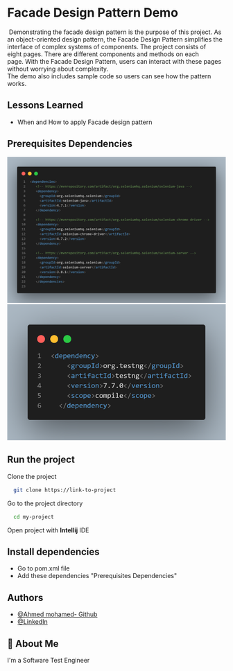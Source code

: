 
# Facade Design Pattern Demo
 Demonstrating the facade design pattern is the purpose of this project. As an object-oriented design pattern, the Facade Design Pattern simplifies the interface of complex systems of components. The project consists of eight pages. There are different components and methods on each page. With the Facade Design Pattern, users can interact with these pages without worrying about complexity. The demo also includes sample code so users can see how the pattern works.

## Lessons Learned

- When and How to apply Facade design pattern 




## Prerequisites Dependencies
![Selenium dependencies](Dependencies/selenium.jpg)
![TestNG](/dependencies/testng.jpg)



## Run the project

Clone the project

```bash
  git clone https://link-to-project
```

Go to the project directory

```bash
  cd my-project
```
Open project with **Intellij** IDE

## Install dependencies 
- Go to pom.xml file
- Add these dependencies "Prerequisites Dependencies"



## Authors

- [@Ahmed mohamed- Github](https://github.com/bego00)
- [@LinkedIn](https://www.linkedin.com/in/ahmed2mohamed/)


## 🚀 About Me
I'm a Software Test Engineer 

